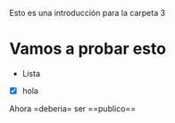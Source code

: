 Esto es una introducción para la carpeta 3

# Vamos a probar esto
- Lista  
-[x] hola

Ahora =deberia= ser ==publico==
